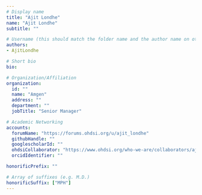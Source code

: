 ```yaml
---
# Display name
title: "Ajit Londhe"
name: "Ajit Londhe"
subtitle: ""

# Username (this should match the folder name and the author name on other pages)
authors:
- AjitLondhe

# Short bio
bio:

# Organization/Affiliation
organization:
  id: ""
  name: "Amgen"
  address: ""
  department: ""
  jobTitle: "Senior Manager"

# Academic Networking
accounts:
  forumName: "https://forums.ohdsi.org/u/ajit_londhe"
  githubHandle: ""
  googlescholarId: ""
  ohdsiCollaborator: "https://www.ohdsi.org/who-we-are/collaborators/ajit-londhe/"
  orcidIdentifier: ""

honorificPrefix: ""

# Array of suffixes (e.g. M.D.)
honorificSuffix: ["MPH"]
---
```

